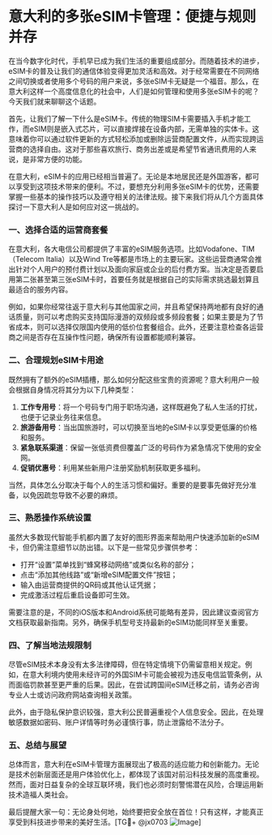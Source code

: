 # 意大利的多张eSIM卡管理：便捷与规则并存

在当今数字化时代，手机早已成为我们生活的重要组成部分。而随着技术的进步，eSIM卡的普及让我们的通信体验变得更加灵活和高效。对于经常需要在不同网络之间切换或者使用多个号码的用户来说，多张eSIM卡无疑是一个福音。那么，在意大利这样一个高度信息化的社会中，人们是如何管理和使用多张eSIM卡的呢？今天我们就来聊聊这个话题。

首先，让我们了解一下什么是eSIM卡。传统的物理SIM卡需要插入手机才能工作，而eSIM则是嵌入式芯片，可以直接焊接在设备内部，无需单独的实体卡。这意味着你可以通过软件更新的方式轻松添加或删除运营商配置文件，从而实现跨运营商的选择自由。这对于那些喜欢旅行、商务出差或是希望节省通讯费用的人来说，是非常方便的功能。

在意大利，eSIM卡的应用已经相当普遍了。无论是本地居民还是外国游客，都可以享受到这项技术带来的便利。不过，要想充分利用多张eSIM卡的优势，还需要掌握一些基本的操作技巧以及遵守相关的法律法规。接下来我们将从几个方面具体探讨一下意大利人是如何应对这一挑战的。

### 一、选择合适的运营商套餐

在意大利，各大电信公司都提供了丰富的eSIM服务选项。比如Vodafone、TIM（Telecom Italia）以及Wind Tre等都是市场上的主要玩家。这些运营商通常会推出针对个人用户的预付费计划以及面向家庭或企业的后付费方案。当决定是否要启用第二张甚至第三张eSIM卡时，首要任务就是根据自己的实际需求挑选最划算且最适合的服务内容。

例如，如果你经常往返于意大利与其他国家之间，并且希望保持两地都有良好的通话质量，则可以考虑购买支持国际漫游的双频段或多频段套餐；如果主要是为了节省成本，则可以选择仅限国内使用的低价位套餐组合。此外，还要注意检查各运营商之间是否存在互操作性问题，确保所有设置都能顺利兼容。

### 二、合理规划eSIM卡用途

既然拥有了额外的eSIM插槽，那么如何分配这些宝贵的资源呢？意大利用户一般会根据自身情况将其分为以下几种类型：

1. **工作专用号**：将一个号码专门用于职场沟通，这样既避免了私人生活的打扰，也便于记录业务往来信息。
2. **旅游备用号**：当出国旅游时，可以切换至当地的eSIM卡以享受更低廉的价格和服务。
3. **紧急联系渠道**：保留一张低资费但覆盖广泛的号码作为紧急情况下使用的安全网。
4. **促销优惠号**：利用某些新用户注册奖励机制获取更多福利。

当然，具体怎么分取决于每个人的生活习惯和偏好。重要的是要事先做好充分准备，以免因疏忽导致不必要的麻烦。

### 三、熟悉操作系统设置

虽然大多数现代智能手机都内置了友好的图形界面来帮助用户快速添加新的eSIM卡，但仍需注意细节以防出错。以下是一些常见步骤供参考：

- 打开“设置”菜单找到“蜂窝移动网络”或类似名称的部分；
- 点击“添加其他线路”或“新增eSIM配置文件”按钮；
- 输入由运营商提供的QR码或其他认证凭据；
- 完成激活过程后重启设备即可生效。

需要注意的是，不同的iOS版本和Android系统可能略有差异，因此建议查阅官方文档获取最新指南。另外，确保手机型号支持最新的eSIM功能同样至关重要。

### 四、了解当地法规限制

尽管eSIM技术本身没有太多法律障碍，但在特定情境下仍需留意相关规定。例如，在意大利境内使用未经许可的外国SIM卡可能会被视为违反电信监管条例，从而面临罚款甚至更严重的后果。因此，在尝试跨国间eSIM迁移之前，请务必咨询专业人士或访问政府网站查询相关政策。

此外，由于隐私保护意识较强，意大利公民普遍重视个人信息安全。因此，在处理敏感数据如密码、账户详情等时务必谨慎行事，防止泄露给不法分子。

### 五、总结与展望

总体而言，意大利在eSIM卡管理方面展现出了极高的适应能力和创新能力。无论是技术创新层面还是用户体验优化上，都体现了该国对前沿科技发展的高度重视。然而，面对日益复杂的全球互联环境，我们也必须时刻警惕潜在风险，合理运用新技术造福人类社会。

最后提醒大家一句：无论身处何地，始终要把安全放在首位！只有这样，才能真正享受到科技进步带来的美好生活。[TG💪+ @jx0703 ![Image](https://github.com/user-attachments/assets/dbca1d08-cadb-493c-b0ec-ad6f7a83f270)]